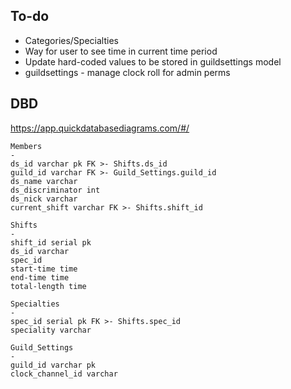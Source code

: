 
## To-do
- Categories/Specialties
- Way for user to see time in current time period
- Update hard-coded values to be stored in guildsettings model
- guildsettings - manage clock roll for admin perms

## DBD
https://app.quickdatabasediagrams.com/#/


```
Members
-
ds_id varchar pk FK >- Shifts.ds_id
guild_id varchar FK >- Guild_Settings.guild_id
ds_name varchar
ds_discriminator int
ds_nick varchar
current_shift varchar FK >- Shifts.shift_id

Shifts
-
shift_id serial pk
ds_id varchar
spec_id
start-time time
end-time time
total-length time

Specialties
-
spec_id serial pk FK >- Shifts.spec_id
speciality varchar

Guild_Settings
-
guild_id varchar pk
clock_channel_id varchar
```
